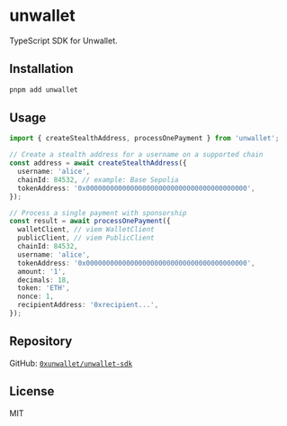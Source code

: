 # unwallet

TypeScript SDK for Unwallet.

## Installation

```bash
pnpm add unwallet
```

## Usage

```ts
import { createStealthAddress, processOnePayment } from 'unwallet';

// Create a stealth address for a username on a supported chain
const address = await createStealthAddress({
  username: 'alice',
  chainId: 84532, // example: Base Sepolia
  tokenAddress: '0x0000000000000000000000000000000000000000',
});

// Process a single payment with sponsorship
const result = await processOnePayment({
  walletClient, // viem WalletClient
  publicClient, // viem PublicClient
  chainId: 84532,
  username: 'alice',
  tokenAddress: '0x0000000000000000000000000000000000000000',
  amount: '1',
  decimals: 18,
  token: 'ETH',
  nonce: 1,
  recipientAddress: '0xrecipient...',
});
```

## Repository

GitHub: [`0xunwallet/unwallet-sdk`](https://github.com/0xunwallet/unwallet-sdk)

## License

MIT
